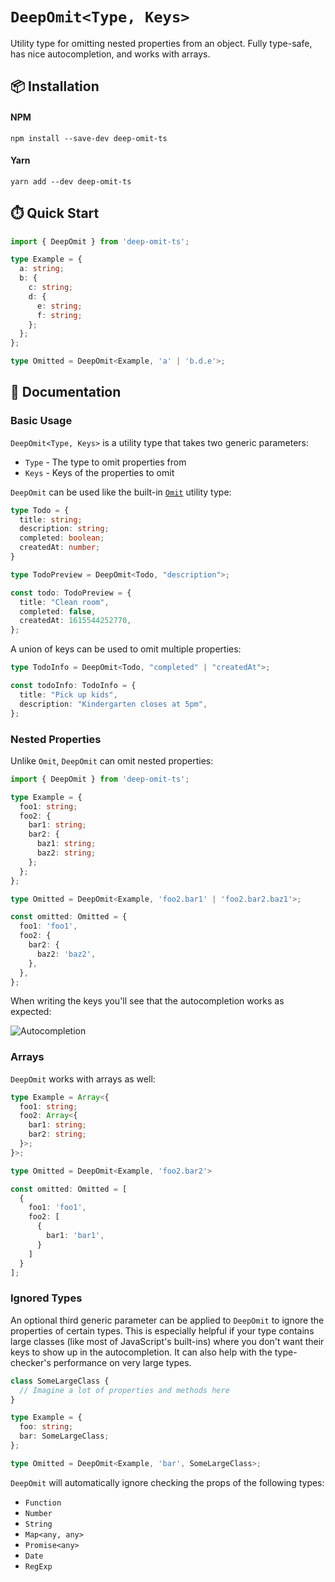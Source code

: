 # `DeepOmit<Type, Keys>`

Utility type for omitting nested properties from an object. Fully type-safe, has nice autocompletion, and works with arrays.

## 📦 Installation

#### NPM
`npm install --save-dev deep-omit-ts`

#### Yarn
`yarn add --dev deep-omit-ts`

## ⏱️ Quick Start

```typescript
import { DeepOmit } from 'deep-omit-ts';

type Example = {
  a: string;
  b: {
    c: string;
    d: {
      e: string;
      f: string;
    };
  };
};

type Omitted = DeepOmit<Example, 'a' | 'b.d.e'>;
```

## 📖 Documentation

### Basic Usage

`DeepOmit<Type, Keys>` is a utility type that takes two generic parameters:

- `Type` - The type to omit properties from
- `Keys` - Keys of the properties to omit

`DeepOmit` can be used like the built-in [`Omit`](https://www.typescriptlang.org/docs/handbook/utility-types.html#omittype-keys) utility type:

```typescript
type Todo = {
  title: string;
  description: string;
  completed: boolean;
  createdAt: number;
}

type TodoPreview = DeepOmit<Todo, "description">;

const todo: TodoPreview = {
  title: "Clean room",
  completed: false,
  createdAt: 1615544252770,
};
```

A union of keys can be used to omit multiple properties:

```typescript
type TodoInfo = DeepOmit<Todo, "completed" | "createdAt">;

const todoInfo: TodoInfo = {
  title: "Pick up kids",
  description: "Kindergarten closes at 5pm",
};
```

### Nested Properties

Unlike `Omit`, `DeepOmit` can omit nested properties:

```typescript
import { DeepOmit } from 'deep-omit-ts';

type Example = {
  foo1: string;
  foo2: {
    bar1: string;
    bar2: {
      baz1: string;
      baz2: string;
    };
  };
};

type Omitted = DeepOmit<Example, 'foo2.bar1' | 'foo2.bar2.baz1'>;

const omitted: Omitted = {
  foo1: 'foo1',
  foo2: {
    bar2: {
      baz2: 'baz2',
    },
  },
};
```

When writing the keys you'll see that the autocompletion works as expected:

![Autocompletion](https://i.imgur.com/vyZtSmN.png)

### Arrays

`DeepOmit` works with arrays as well:

```typescript
type Example = Array<{
  foo1: string;
  foo2: Array<{
    bar1: string;
    bar2: string;
  }>;
}>;

type Omitted = DeepOmit<Example, 'foo2.bar2'>

const omitted: Omitted = [
  {
    foo1: 'foo1',
    foo2: [
      {
        bar1: 'bar1',
      }
    ]
  }
];
```

### Ignored Types

An optional third generic parameter can be applied to `DeepOmit` to ignore the properties of certain types. This is especially helpful if your type contains large classes (like most of JavaScript's built-ins) where you don't want their keys to show up in the autocompletion. It can also help with the type-checker's performance on very large types.

```typescript
class SomeLargeClass {
  // Imagine a lot of properties and methods here
}

type Example = {
  foo: string;
  bar: SomeLargeClass;
};

type Omitted = DeepOmit<Example, 'bar', SomeLargeClass>;
```

`DeepOmit` will automatically ignore checking the props of the following types:

- `Function`
- `Number`
- `String`
- `Map<any, any>`
- `Promise<any>`
- `Date`
- `RegExp`
